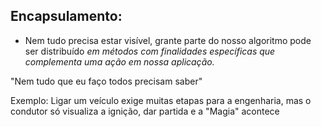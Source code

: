 ## Encapsulamento:

- Nem tudo precisa estar visível, grante parte do nosso algoritmo pode ser distribuído _em métodos com finalidades específicas que complementa uma ação em nossa aplicação._

"Nem tudo que eu faço todos precisam saber"

Exemplo: Ligar um veículo exige muitas etapas para a engenharia, mas o condutor só visualiza a ignição, dar partida e a "Magia" acontece
